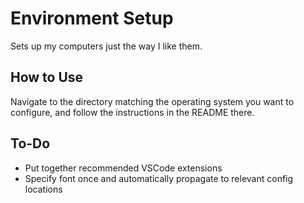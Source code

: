 # Environment Setup

Sets up my computers just the way I like them.

## How to Use

Navigate to the directory matching the operating system you want to configure, and follow the instructions in the README there.

## To-Do

- Put together recommended VSCode extensions
- Specify font once and automatically propagate to relevant config locations
